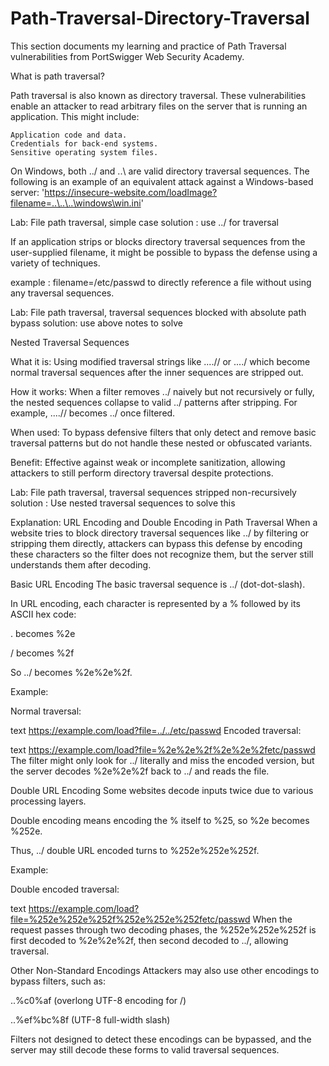 # Path-Traversal-Directory-Traversal
This section documents my learning and practice of Path Traversal vulnerabilities from PortSwigger Web Security Academy.


What is path traversal?

Path traversal is also known as directory traversal. These vulnerabilities enable an attacker to read arbitrary files on the server that is running an application. This might include:

    Application code and data.
    Credentials for back-end systems.
    Sensitive operating system files.
    
On Windows, both ../ and ..\ are valid directory traversal sequences. The following is an example of an equivalent attack against a Windows-based server:
'https://insecure-website.com/loadImage?filename=..\..\..\windows\win.ini'


Lab: File path traversal, simple case 
 solution : use ../ for traversal 

If an application strips or blocks directory traversal sequences from the user-supplied filename, it might be possible to bypass the defense using a variety of techniques.

example :  filename=/etc/passwd to directly reference a file without using any traversal sequences.

 Lab: File path traversal, traversal sequences blocked with absolute path bypass
 solution: use  above notes to solve 
 
Nested Traversal Sequences

What it is: Using modified traversal strings like ....// or ....\/ which become normal traversal sequences after the inner sequences are stripped out.

How it works: When a filter removes ../ naively but not recursively or fully, the nested sequences collapse to valid ../ patterns after stripping. For example, ....// becomes ../ once filtered.

When used: To bypass defensive filters that only detect and remove basic traversal patterns but do not handle these nested or obfuscated variants.

Benefit: Effective against weak or incomplete sanitization, allowing attackers to still perform directory traversal despite protections.



Lab: File path traversal, traversal sequences stripped non-recursively
 solution : Use nested traversal sequences to solve this


Explanation: URL Encoding and Double Encoding in Path Traversal
When a website tries to block directory traversal sequences like ../ by filtering or stripping them directly, attackers can bypass this defense by encoding these characters so the filter does not recognize them, but the server still understands them after decoding.

Basic URL Encoding
The basic traversal sequence is ../ (dot-dot-slash).

In URL encoding, each character is represented by a % followed by its ASCII hex code:

. becomes %2e

/ becomes %2f

So ../ becomes %2e%2e%2f.

Example:

Normal traversal:

text
https://example.com/load?file=../../etc/passwd
Encoded traversal:

text
https://example.com/load?file=%2e%2e%2f%2e%2e%2fetc/passwd
The filter might only look for ../ literally and miss the encoded version, but the server decodes %2e%2e%2f back to ../ and reads the file.

Double URL Encoding
Some websites decode inputs twice due to various processing layers.

Double encoding means encoding the % itself to %25, so %2e becomes %252e.

Thus, ../ double URL encoded turns to %252e%252e%252f.

Example:

Double encoded traversal:

text
https://example.com/load?file=%252e%252e%252f%252e%252e%252fetc/passwd
When the request passes through two decoding phases, the %252e%252e%252f is first decoded to %2e%2e%2f, then second decoded to ../, allowing traversal.

Other Non-Standard Encodings
Attackers may also use other encodings to bypass filters, such as:

..%c0%af (overlong UTF-8 encoding for /)

..%ef%bc%8f (UTF-8 full-width slash)

Filters not designed to detect these encodings can be bypassed, and the server may still decode these forms to valid traversal sequences.
